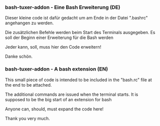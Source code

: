 ### bash-tuxer-addon - Eine Bash Erweiterung (DE) ###

Dieser kleine  code ist dafür gedacht um am Ende in der Datei ".bashrc"
angehangen zu werden.

Die zusätzlichen Befehle werden beim Start des Terminals ausgegeben.
Es soll der Beginn einer Erweiterung für die Bash werden

Jeder kann, soll, muss hier den Code erweitern!

Danke schön.

### bash-tuxer-addon - A bash extension (EN) ###

This small piece of code is intended to be included in the "bash.rc" file at the end
to be attached.

The additional commands are issued when the terminal starts.
It is supposed to be the big start of an extension for bash

Anyone can, should, must expand the code here!

Thank you very much.
